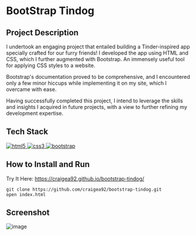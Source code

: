 # BootStrap Tindog

## Project Description
I undertook an engaging project that entailed building a Tinder-inspired app specially crafted for our furry friends! I developed the app using HTML and CSS, which I further augmented with Bootstrap. An immensely useful tool for applying CSS styles to a website.

Bootstrap's documentation proved to be comprehensive, and I encountered only a few minor hiccups while implementing it on my site, which I overcame with ease. 

Having successfully completed this project, I intend to leverage the skills and insights I acquired in future projects, with a view to further refining my development expertise.

## Tech Stack
<a href="https://www.w3schools.com/html/"> <img src="https://icongr.am/devicon/html5-original.svg?size=40&color=8000ff" alt="html5"/> </a> 
<a href="https://www.w3schools.com/css/"> <img src="https://icongr.am/devicon/css3-original.svg?size=40&color=8000ff" alt="css3"/> </a>
<a href="https://getbootstrap.com/"> <img src="https://icongr.am/devicon/bootstrap-plain.svg?size=40&color=8000ff" alt="bootstrap"> </a>
   
## How to Install and Run
Try It Here: https://craigea92.github.io/bootstrap-tindog/

```
git clone https://github.com/craigea92/bootstrap-tindog.git
open index.html
```

## Screenshot
![image](https://user-images.githubusercontent.com/82875984/218522118-8847b53c-748d-450a-b386-42aef147e362.png)
